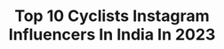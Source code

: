 ---
title: Top 10 Cyclists Instagram Influencers In India In 2023
description: >-
  Find top cyclists Instagram influencers in India in 2023. Most popular hashtags: #cycling #cyclist #reelsinstagram #cyclinglife.
platform: Instagram
hits: 19
text_top: See the top-rated Instagram profiles on inBeat.
text_bottom: Our platform aggregates 19 Instagram influencers like this in India for you to work with.
profiles:
  - username: "rjhardik_manmauji"
    fullname: >-
      H A R D I K _ V A R S H A 🌻
    bio: >-
      बालकलाकार 2 to 5 Lets high five 🖐️ Amdavadi | Singer 🎈 RJ | Entertainer | Host🎙️🎧📻 Foodie | Traveller | cyclist 🚲🧳 For Collaboration or Events DM 📥
    location: "India"
    followers: 31200
    engagement: 64
    commentsToLikes: 0.015577
    id: ck5zktdjgk4ly0i148txuzaxe
    verified: false
    hashtags: "#hardik, #postoftheday, #amdavad, #curls"
  - username: "skater_deepanshu"
    fullname: >-
      Deepanshu
    bio: >-
      Skater⛸| Cyclist 🚴🏻‍♂️🔱 INFLUENCER⚡️ COLLABORATION📩PROMOTIONS @redbullindia @junkskatewheels @lazerxtech_racing @menekiabsolute @kyascenehai.india
    location: "India"
    followers: 4559
    engagement: 935
    commentsToLikes: 0.025400
    id: ck5q4wpftqiwj0i11uabcy6hy
    verified: false
    hashtags: "#mpcwheels, #viral, #motivationforlife, #instagood"
  - username: "erpetter"
    fullname: >-
      Erik - Cyclist from Sweden
    bio: >-
      ▪️Cycling | Cycling clothes | Videos | Coffee stops ▪️DM erpetter.cc@gmail.com
    location: "India"
    followers: 22796
    engagement: 897
    commentsToLikes: 0.045750
    id: ck9hb49qlfcgd0j78ki7leder
    verified: false
    hashtags: "#lifebehindbars, #maapinthefield, #wymtm, #cyclingstyle"
  - username: "sebin_madz"
    fullname: >-
      SEBIN MADZ
    bio: >-
      Professional mtb freestyle athletic🚴 DM for paid collaboration 📩 Team -@team_madz_official supported by @redbullindia @redbull video👇
    location: "India"
    followers: 5582
    engagement: 3936
    commentsToLikes: 0.056736
    id: ck9wilr6z2ugv0j78mcqh4k4l
    verified: false
    hashtags: "#insane, #wheelie, #reelsinstagram, #trending"
  - username: "o_arra"
    fullname: >-
      Varun Chaudhary (ओ आरा)
    bio: >-
      DM for shoots📸📽🏕🏔 #Shimla #himachalpradesh #photography #photographer
    location: "India"
    followers: 9502
    engagement: 1245
    commentsToLikes: 0.039597
    id: ckaoyzhjgjpi90i78zgrn9lr1
    verified: false
    hashtags: "#trek, #everydayindia, #cycling, #mountains"
  - username: "beardbicepsbullet"
    fullname: >-
      Jitin Yadav
    bio: >-
      A pro biker, A wannabe traveller, An amateur photographer.
    location: "India"
    followers: 3185
    engagement: 1358
    commentsToLikes: 0.060739
    id: ck138f9v2fyfx0i193lq70oo6
    verified: false
    hashtags: "#gopro, #instagramreels, #ktmadventure, #viralvideos"
  - username: "the_tallcapo"
    fullname: >-
      💙akshay_sachu
    bio: >-
      Judge less & love more... #biker _2 wheels😘😘😘 _4 wheels😍 #family #frnds #food #pets #modeling #kindness #unconditional_luv ❤️ @the_tallcapo
    location: "India"
    followers: 6838
    engagement: 1232
    commentsToLikes: 0.077830
    id: ck9wimg7i2xwr0j78cja2uard
    verified: false
    hashtags: "#mtb, #smile, #racebilke, #beauty"
  - username: "akashphotographs"
    fullname: >-
      AKASH S KUMAR 📷
    bio: >-
      I wander around, take photos, create moments 💟 Check reels for BTS Kerala India 🇮🇳 YouTube 👇👇
    location: "India"
    followers: 9918
    engagement: 831
    commentsToLikes: 0.133918
    id: ck8t5s1ivb1ir0j78jhlpirk2
    verified: false
    hashtags: "#lightpainting, #sunset, #streetstyle, #trivandrum"
  - username: "thanujmathew"
    fullname: >-
      Thanuj Mathew
    bio: >-
      
    location: "India"
    followers: 7404
    engagement: 1949
    commentsToLikes: 0.037924
    id: ck5qbifwilrri0i11n0533guq
    verified: false
    hashtags: "#artofvisuals, #travelrealindia, #dji, #toyota"
  - username: "poopiez_pow"
    fullname: >-
      P O O P U |™
    bio: >-
      
    location: "India"
    followers: 89846
    engagement: 342
    commentsToLikes: 0.031873
    id: ck9whsgufzabq0j78b039cqdv
    verified: false
    hashtags: "#poopiezpow, #love, #mallu, #instagram"
---